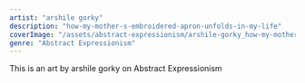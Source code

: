 ```yaml
---
artist: "arshile gorky"
description: "how-my-mother-s-embroidered-apron-unfolds-in-my-life"
coverImage: "/assets/abstract-expressionism/arshile-gorky_how-my-mother-s-embroidered-apron-unfolds-in-my-life.jpg"
genre: "Abstract Expressionism"
---
```

This is an art by arshile gorky on Abstract Expressionism

